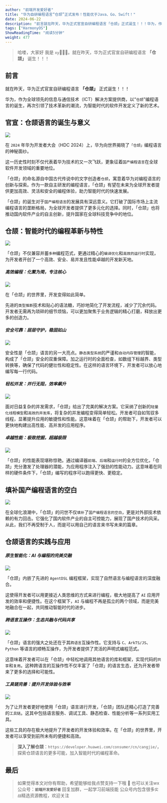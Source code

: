```yaml
---
author: "前端开发爱好者"
title: "华为自研编程语言“仓颉”正式发布！性能优于Java、Go、Swift！"
date: 2024-06-22
description: "前言就在昨天，华为正式官宣自研编程语言「仓颉」正式诞生！！！华为，作为全球领先的信息与通信技术（ICT）解决方案提供商，以“仓颉”编程语言的诞生，再次引领了技术革新的潮流，为智能时代的软件开发"
tags: ["HarmonyOS"]
ShowReadingTime: "阅读5分钟"
weight: 477
---
```

> 哈喽，大家好 我是 `xy`👨🏻‍💻。就在昨天，华为正式官宣自研编程语言 **「仓颉」** 诞生！！！

前言
--

就在昨天，华为正式官宣自研编程语言 **「仓颉」** 正式诞生！！！

华为，作为全球领先的信息与通信技术（ICT）解决方案提供商，以“`仓颉`”编程语言的诞生，再次引领了技术革新的潮流，为智能时代的软件开发定义了新的艺术。

官宣：仓颉语言的诞生与意义
-------------

![](https://p3-juejin.byteimg.com/tos-cn-i-k3u1fbpfcp/971ff3be3df24cc19e56d1fdec7b1719~tplv-k3u1fbpfcp-jj-mark:3024:0:0:0:q75.awebp#?w=1080&h=810&s=34006&e=webp&b=020b03)

在 `2024` 年华为开发者大会（HDC 2024）上，华为向世界揭晓了`「仓颉」`编程语言的神秘面纱。

这一历史性时刻不仅代表着华为技术的又一次飞跃，更象征着`国产编程语言`在全球软件开发领域的重要地位。

「仓颉」的命名源自中国古代传说中的文字创造者`仓颉`，寓意着华为对编程语言的创新与探索。作为一款自主研发的编程语言，「仓颉」有望在未来为全球开发者提供更加高效、灵活和安全的编程体验，助力智能时代的快速发展。

「仓颉」的诞生对于`国产编程语言`的发展具有深远意义。它打破了国际市场上主流编程语言的垄断格局，为全球开发者提供了更多元化的选择。同时，「仓颉」也将推动国内软件产业的自主创新，提升国家在全球科技竞争中的地位。

仓颉：智能时代的编程革新与特性
---------------

![](https://p3-juejin.byteimg.com/tos-cn-i-k3u1fbpfcp/4c68fa40f13249739040239a064e571c~tplv-k3u1fbpfcp-jj-mark:3024:0:0:0:q75.awebp#?w=640&h=351&s=435655&e=png&b=cee8ef)

「仓颉」不仅兼容并蓄`多种`编程范式，更通过精心的`编译优化`和`高效的运行时`实现，为开发者开创了一个高效、安全、易并发且性能卓越的开发新天地。

##### 高效编程：化繁为简，专注核心

![](https://p3-juejin.byteimg.com/tos-cn-i-k3u1fbpfcp/bfd02cc86b32465d86c63e68742de79a~tplv-k3u1fbpfcp-jj-mark:3024:0:0:0:q75.awebp#?w=1240&h=472&s=153229&e=png&b=f4f6fa)

在「仓颉」的世界里，开发变得如此简单。

先进的`类型推断`技术和贴心的语法糖，巧妙地简化了开发流程，减少了冗余代码。开发者无需再为琐碎的细节烦恼，可以更加聚焦于业务逻辑的精心打磨，释放出更多的创造力。

##### 安全可靠：层层守护，稳固如山

![](https://p3-juejin.byteimg.com/tos-cn-i-k3u1fbpfcp/db3d08cb68b049b38cb846dfc9c920a7~tplv-k3u1fbpfcp-jj-mark:3024:0:0:0:q75.awebp#?w=1141&h=465&s=140901&e=png&b=eef1f7)

安全性是「仓颉」语言的另一大亮点。`静态类型系统`的严谨和`自动内存管理`的智能，构成了「仓颉」安全的双重保障。加之运行时的全面检查，如数组下标越界、类型转换等，确保了代码的健壮性和稳定性。在这样的语言环境下，开发者可以放心地编写每一行代码。

##### 轻松并发：并行无阻，效率飙升

![](https://p3-juejin.byteimg.com/tos-cn-i-k3u1fbpfcp/13e3aaac43de44e898cb802d275c0096~tplv-k3u1fbpfcp-jj-mark:3024:0:0:0:q75.awebp#?w=906&h=583&s=33827&e=png&b=ffffff)

面对日益复杂的并发需求，「仓颉」给出了完美的解决方案。它采纳了创新的`轻量化线程模型`和`高效的并发库`，将复杂的并发编程变得简单轻松。开发者可自如驾驭多线程，显著提升应用的敏捷性和性能。这意味着在「仓颉」的帮助下，开发者可以更快地构建出高性能、高并发的应用程序。

##### 卓越性能：极致挖掘，超越极限

![](https://p3-juejin.byteimg.com/tos-cn-i-k3u1fbpfcp/b16e0f09d8744fa7a6c06314b301927b~tplv-k3u1fbpfcp-jj-mark:3024:0:0:0:q75.awebp#?w=602&h=136&s=10216&e=png&b=fefefe)

「仓颉」的性能表现堪称惊艳。通过编译器`前端`、`后端`和`运行时`的全方位优化，「仓颉」充分激发了处理器的潜能，为应用程序注入了强劲的性能动力。这意味着在同样的硬件条件下，「仓颉」编写的程序可以跑得更快、更稳定。

填补国产编程语言的空白
-----------

![](https://p3-juejin.byteimg.com/tos-cn-i-k3u1fbpfcp/76a7fe2441aa49b1b5cd2f15e251037a~tplv-k3u1fbpfcp-jj-mark:3024:0:0:0:q75.awebp#?w=735&h=799&s=150771&e=png&b=e1e0e0)

在全球化浪潮中，「仓颉」的问世不仅`填补`了`国产编程语言的空白`，更是对外部技术依赖的有力回击。它强化了国内软件产业的自主可控能力，展现了国产技术的风采。从此，我们不再受制于人，而是可以用自己的语言来书写未来的篇章。

仓颉语言的实践与应用
----------

##### 原生智能化：AI 与编程的完美交融

![](https://p3-juejin.byteimg.com/tos-cn-i-k3u1fbpfcp/bad43ce2d88a40c8b24e0c0d19d185c7~tplv-k3u1fbpfcp-jj-mark:3024:0:0:0:q75.awebp#?w=1326&h=509&s=161280&e=png&b=f5f5f5)

「仓颉」内嵌了先进的 `AgentDSL` 编程框架，实现了自然语言与编程语言的深度融合。

这使得开发者可以用更接近人类思维的方式来进行编程，极大地提高了 `AI` 应用开发的效率和便捷性。在这个框架下，`AI` 与编程不再是孤立的两个领域，而是完美地融合在一起，共同推动智能时代的进步。

##### 跨语言互操作：生态共融与代码共享

![](https://p3-juejin.byteimg.com/tos-cn-i-k3u1fbpfcp/2f1b9787657e4d8da6925b9dd49b3b9a~tplv-k3u1fbpfcp-jj-mark:3024:0:0:0:q75.awebp#?w=1011&h=511&s=156684&e=png&b=fefefe)

「仓颉」语言的强大之处还在于其`跨语言`互操作性。它支持与 `C`、`ArkTS/JS`、`Python` 等语言的顺畅互操作，为开发者提供了灵活的声明式编程范式。

这意味着开发者可以在「仓颉」中轻松地调用其他语言的库和框架，实现代码的`共享`和`复用`。这种跨语言的互操作性不仅丰富了「仓颉」的语言生态，还为开发者带来了更多的选择和可能性。

##### 工具链完善：提升开发体验与效率

![](https://p3-juejin.byteimg.com/tos-cn-i-k3u1fbpfcp/41300522ff894463ba14c2c858cefa49~tplv-k3u1fbpfcp-jj-mark:3024:0:0:0:q75.awebp#?w=1004&h=767&s=159464&e=png&b=3a3939)

为了让开发者更好地使用「仓颉」语言进行开发，「仓颉」团队还精心打造了完善的`工具链`。这其中包括语言服务、调试工具、静态检查、性能分析等一系列实用工具。

这些工具的存在极大地提升了开发者的开发体验和效率。在「仓颉」的世界里，开发者可以享受到前所未有的便捷和高效。

> **深入了解仓颉**：`https://developer.huawei.com/consumer/cn/cangjie/`，探索仓颉语言的更多可能，加入智能时代的编程革命。

最后
--

> 如果觉得本文对你有帮助，希望能够给我点赞支持一下哦 💪 也可以关注wx公众号：**`前端开发爱好者`** 回复加群，一起学习前端技能 公众号内包含很多`实战`精选资源教程，欢迎关注